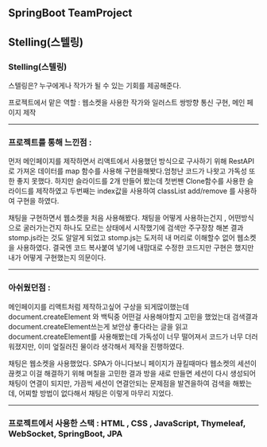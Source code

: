 ## SpringBoot TeamProject
## Stelling(스텔링)

### Stelling(스텔링)
스텔링은? 누구에게나 작가가 될 수 있는 기회를 제공해준다.


프로젝트에서 맡은 역할 :
웹소켓을 사용한 작가와 일러스트 쌍방향 통신 구현, 메인 페이지 제작

<hr/>

### 프로젝트를 통해 느낀점 :

먼저 메인페이지를 제작하면서 리액트에서 사용했던 방식으로 구사하기 위해 RestAPI로 가져온 데이터를 map 함수를 사용해 구현을해봣다.엄청난 코드가 나왓고 가독성 또한 좋지 못했다.
하지만 슬라이드를 2개 만들어 봤는데 첫번짼 Clone함수를 사용한 슬라이드를 제작하였고  두번째는 index값을 사용하여 classList add/remove 를 사용하여 구현을 하였다.

채팅을 구현하면서 웹소켓을 처음 사용해봤다. 채팅을 어떻게 사용하는건지 , 어떤방식으로 굴러가는건지 하나도 모르는 상태에서 시작했기에 검색만 주구장창 해본 결과 stomp.js라는 것도 알알게 되었고 stomp.js는 도저히 내 머리로 이해할수 없어 웹소켓을 사용하였다. 결국엔 코드 복사붙여 넣기에 내맘대로 수정한 코드지만 구현은 했지만 내가 어떻게 구현했는지 의문이다.    
<hr/>

### 아쉬웠던점 : 

메인페이지를 리액트처럼 제작하고싶어 구상을 되게많이했는데  document.createElement 와 백틱중 어떤걸 사용해야할지 고민을 했었는대 검색결과 document.createElement쓰는게 보안상 좋다라는 글을 읽고 document.createElement를 사용해봤는데 가독성이 너무 떨어져서 코드가 너무 더러워졌지만, 이미 엎질러진 물이라 생각해서 제작을 진행하였다.

채팅은 웹소켓을 사용했었다. SPA가 아니다보니 페이지가 끊킬때마다 웹소켓의 세션이 끊켯고 이걸 해결하기 위해 며칠을 고민한 결과 방을 새로 만들면 세션이 다시 생성되어 채팅이 연결이 되지만, 가끔씩 세션이 연결안되는 문제점을 발견을하여 검색을 해봤는데, 어찌할 방법이 없다해서 채팅은 이렇게 마무리 지었다.   

<hr/>

### 프로젝트에서 사용한 스택 : HTML , CSS , JavaScript, Thymeleaf, WebSocket, SpringBoot, JPA
